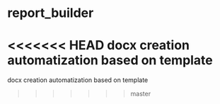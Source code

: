 # report_builder
<<<<<<< HEAD
docx creation automatization based on template
=======
docx creation automatization based on template
>>>>>>> master
